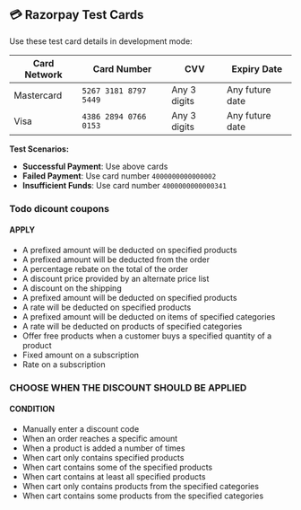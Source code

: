 
## 💳 Razorpay Test Cards

Use these test card details in development mode:

| Card Network | Card Number | CVV | Expiry Date |
|-------------|-------------|-----|-------------|
| Mastercard | `5267 3181 8797 5449` | Any 3 digits | Any future date |
| Visa | `4386 2894 0766 0153` | Any 3 digits | Any future date |

**Test Scenarios:**
- **Successful Payment**: Use above cards
- **Failed Payment**: Use card number `4000000000000002`
- **Insufficient Funds**: Use card number `4000000000000341`



### Todo dicount coupons
#### APPLY
- A prefixed amount will be deducted on specified products
- A prefixed amount will be deducted from the order
- A percentage rebate on the total of the order
- A discount price provided by an alternate price list
- A discount on the shipping
- A prefixed amount will be deducted on specified products
- A rate will be deducted on specified products
- A prefixed amount will be deducted on items of specified categories
- A rate will be deducted on products of specified categories
- Offer free products when a customer buys a specified quantity of a product
- Fixed amount on a subscription
- Rate on a subscription

### CHOOSE WHEN THE DISCOUNT SHOULD BE APPLIED
#### CONDITION
- Manually enter a discount code
- When an order reaches a specific amount
- When a product is added a number of times
- When cart only contains specified products
- When cart contains some of the specified products
- When cart contains at least all specified products
- When cart only contains products from the specified categories
- When cart contains some products from the specified categories